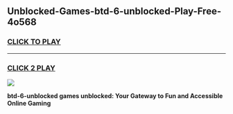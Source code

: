 
## Unblocked-Games-btd-6-unblocked-Play-Free-4o568
<h3>
<a href="https://premium76.site?title=btd-6-unblocked&ref=24M">CLICK TO PLAY</a></h3>
<hr>

<h3>
<a href="https://premium76.site?title=btd-6-unblocked&ref=24M">CLICK 2 PLAY</a>
  
</h3>

<a href="https://premium76.site?title=btd-6-unblocked&ref=24M"><img src="https://clearcache.store/games.png"></a>


**btd-6-unblocked games unblocked: Your Gateway to Fun and Accessible Online Gaming**
